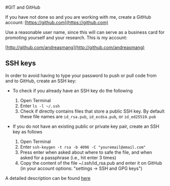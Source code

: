 #GIT and GitHub

If you have not done so and you are working with me, create a GitHub account: [https://github.com](https://github.com)

Use a reasonable user name, since this will can serve as a business card for promoting yourself and your research. This is my account:

[http://github.com/andreasmang](http://github.com/andreasmang)


## SSH keys

In order to avoid having to type your password to push or pull code from and to GitHub, create an SSH key:

* To check if you already have an SSH key do the following
	1. Open Terminal
	2. Enter `ls -l ~/.ssh`
	3. Check if directly contains files that store a public SSH key. By default these file names are `id_rsa.pub`, `id_ecdsa.pub`, or `id_ed25519.pub`

* If you do not have an existing public or private key pair, create an SSH key as follows
	1. Open Terminal
	2. Enter `ssh-keygen -t rsa -b 4096 -C "youremail@email.com"`
	3. Press enter when asked about where to safe the file, and when asked for a passphrase (i.e., hit enter 3 times)
	4. Copy the content of the file ~/.ssh/id_rsa.pub and enter it on GitHub (in your account options: "settings -> SSH and GPG keys")

A detailed description can be found [here](https://docs.github.com/en/github/authenticating-to-github/generating-a-new-ssh-key-and-adding-it-to-the-ssh-agent#generating-a-new-ssh-key)
